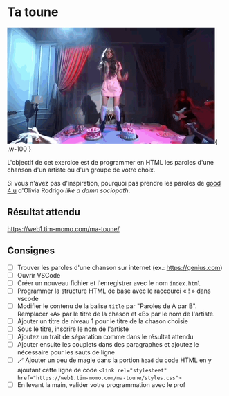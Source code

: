 # Ta toune

![](olivia.gif){ .w-100 }

L'objectif de cet exercice est de programmer en HTML les paroles d'une chanson d'un artiste ou d'un groupe de votre choix.

Si vous n'avez pas d'inspiration, pourquoi pas prendre les paroles de [good 4 u](https://genius.com/Olivia-rodrigo-good-4-u-lyrics) d'Olivia Rodrigo _like a damn sociopath_.

## Résultat attendu

<https://web1.tim-momo.com/ma-toune/>

## Consignes

- [ ] Trouver les paroles d'une chanson sur internet (ex.: <https://genius.com>)
- [ ] Ouvrir VSCode
- [ ] Créer un nouveau fichier et l'enregistrer avec le nom `index.html`
- [ ] Programmer la structure HTML de base avec le raccourci « ! » dans vscode
- [ ] Modifier le contenu de la balise `title` par "Paroles de A par B". Remplacer «A» par le titre de la chason et «B» par le nom de l'artiste.
- [ ] Ajouter un titre de niveau 1 pour le titre de la chason choisie
- [ ] Sous le titre, inscrire le nom de l'artiste
- [ ] Ajoutez un trait de séparation comme dans le résultat attendu
- [ ] Ajouter ensuite les couplets dans des paragraphes et ajoutez le nécessaire pour les sauts de ligne
- [ ] 🪄 Ajouter un peu de magie dans la portion `head` du code HTML en y ajoutant cette ligne de code `<link rel="stylesheet" href="https://web1.tim-momo.com/ma-toune/styles.css">`
- [ ] En levant la main, valider votre programmation avec le prof
